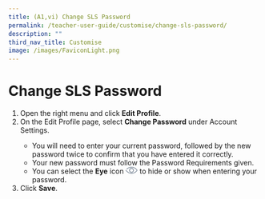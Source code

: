 ```yaml
---
title: (A1,vi) Change SLS Password
permalink: /teacher-user-guide/customise/change-sls-password/
description: ""
third_nav_title: Customise
image: /images/FaviconLight.png
---
```

<h1>Change SLS Password</h1>
<ol>
  <li>Open the right menu and click <strong>Edit Profile</strong>.</li>
  <li>On the Edit Profile page, select <strong>Change Password</strong> under Account Settings.</li>
  <ul>
    <li>You will need to enter your current password, followed by the new password twice to confirm that you have entered it correctly.</li>
    <li>Your new password must follow the Password Requirements given.</li>
    <li>You can select the <strong>Eye</strong> icon <img style="width:1.5rem; display: inline;" src="/images/Icons/View.svg"> to hide or show when entering your password.</li>
  </ul>
  <li>Click <strong>Save</strong>.</li>
</ol>